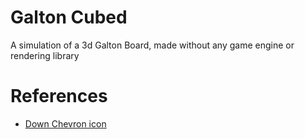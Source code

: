 <!-- ![Banner](Banner.gif) -->

# Galton Cubed

A simulation of a 3d Galton Board, made without any game engine or rendering library

# References

- [Down Chevron icon](https://www.flaticon.com/free-icon/down-chevron_8213476)
